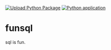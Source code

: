 [![Upload Python Package](https://github.com/jadaliha/funsql/actions/workflows/pypi-publish.yml/badge.svg?branch=main)](https://github.com/jadaliha/funsql/actions/workflows/pypi-publish.yml)
[![Python application](https://github.com/jadaliha/funsql/actions/workflows/python-app.yml/badge.svg)](https://github.com/jadaliha/funsql/actions/workflows/python-app.yml)
# funsql
sql is fun. 
